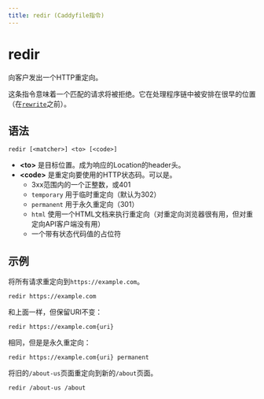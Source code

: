 ```yaml
---
title: redir (Caddyfile指令)
---
```


# redir

向客户发出一个HTTP重定向。

这条指令意味着一个匹配的请求将被拒绝。它在处理程序链中被安排在很早的位置（在[`rewrite`](/docs/caddyfile/directives/rewrite)之前）。

## 语法

```caddy-d
redir [<matcher>] <to> [<code>]
```

- **&lt;to&gt;** 是目标位置。成为响应的Location的header头。
- **&lt;code&gt;** 是重定向要使用的HTTP状态码。可以是。
	- 3xx范围内的一个正整数，或401
	- `temporary` 用于临时重定向（默认为302）
	- `permanent` 用于永久重定向（301）
	- `html` 使用一个HTML文档来执行重定向（对重定向浏览器很有用，但对重定向API客户端没有用）
	- 一个带有状态代码值的占位符



## 示例

将所有请求重定向到`https://example.com`。

```caddy-d
redir https://example.com
```

和上面一样，但保留URI不变：

```caddy-d
redir https://example.com{uri}
```

相同，但是是永久重定向：

```caddy-d
redir https://example.com{uri} permanent
```

将旧的`/about-us`页面重定向到新的`/about`页面。

```caddy-d
redir /about-us /about
```
